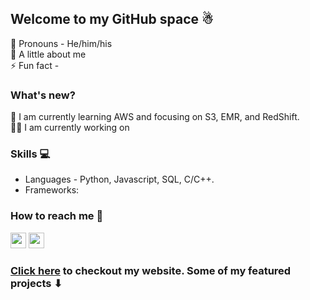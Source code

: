 ## Welcome to my GitHub space ☃
🙂 Pronouns - He/him/his <br>
🌟 A little about me <br>
⚡ Fun fact - 

### What's new?
🌱 I am currently learning AWS and focusing on S3, EMR, and RedShift.<br>
👨‍💻 I am currently working on

### Skills 💻
- Languages - Python, Javascript, SQL, C/C++. <br>
- Frameworks:

### How to reach me 💬
[<img src="https://img.shields.io/badge/LinkedIn-0077B5?logo=linkedin&logoColor=white" height="25" />](https://www.linkedin.com/in/rahul7218/)
<img src="https://img.shields.io/badge/contactme@rahulp.dev-D14836?logo=gmail&logoColor=white" height="25" /> 

### [Click here](https://rahulp.dev/) to checkout my website. Some of my featured projects ⬇
